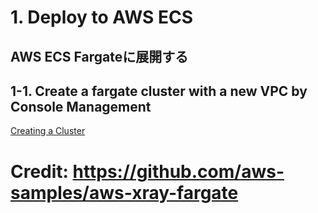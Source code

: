 # 1. Deploy to AWS ECS
## AWS ECS Fargateに展開する

## 1-1. Create a fargate cluster with a new VPC by Console Management
[Creating a Cluster](https://docs.aws.amazon.com/AmazonECS/latest/developerguide/create_cluster.html)

# Credit: https://github.com/aws-samples/aws-xray-fargate